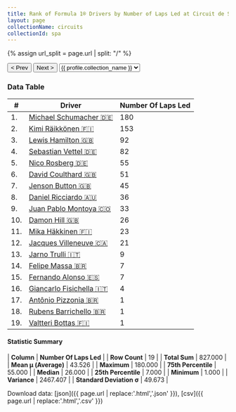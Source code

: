 ```yaml
---
title: Rank of Formula 1® Drivers by Number of Laps Led at Circuit de Spa-Francorchamps
layout: page
collectionName: circuits
collectionId: spa
---
```


{% assign url_split = page.url | split: "/" %}
<div id="collection-navigation">
<button onclick="selector.options[selector.selectedIndex-1].value && (window.location = selector.options[selector.selectedIndex-1].value);">&lt; Prev</button>
<button onclick="selector.options[selector.selectedIndex+1].value && (window.location = selector.options[selector.selectedIndex+1].value);">Next &gt;</button>
<select id="selector" onchange="this.options[this.selectedIndex].value && (window.location = this.options[this.selectedIndex].value);">
  {% for collectionId in site.data[page.collectionName].refs %}
    {% if collectionId == page.collectionId %}
      {% assign selected = "selected" %}
    {% else %}
      {% assign selected = "" %}
    {% endif %}
    {% assign profile = site.data[page.collectionName][collectionId].profile %}
    <option value="/f1/{{ page.collectionName }}/{{ collectionId }}/{{ url_split[4] }}" {{ selected }}>{{ profile.collection_name }}</option>
  {% endfor %}
</select>
</div>

<canvas id="chart" width="400" height="180"></canvas>
<script>
var data = {
  "labels" : [
    "Michael Schumacher",
    "Kimi Räikkönen",
    "Lewis Hamilton",
    "Sebastian Vettel",
    "Nico Rosberg",
    "David Coulthard",
    "Jenson Button",
    "Daniel Ricciardo",
    "Juan Pablo Montoya",
    "Damon Hill",
    "Mika Häkkinen",
    "Jacques Villeneuve",
    "Jarno Trulli",
    "Felipe Massa",
    "Fernando Alonso",
    "Giancarlo Fisichella",
    "Antônio Pizzonia",
    "Rubens Barrichello",
    "Valtteri Bottas"
  ],
  "datasets" : [
    {
      "label" : "Number Of Laps Led",
      "data" : [
        180,
        153,
        92,
        82,
        55,
        51,
        45,
        36,
        33,
        26,
        23,
        21,
        9,
        7,
        7,
        4,
        1,
        1,
        1
      ],
      "borderColor" : [
        "#1D181E",
        "#1D181E",
        "#1D181E",
        "#1D181E",
        "#1D181E",
        "#1D181E",
        "#1D181E",
        "#1D181E",
        "#1D181E",
        "#1D181E",
        "#1D181E",
        "#1D181E",
        "#1D181E",
        "#1D181E",
        "#1D181E",
        "#1D181E",
        "#1D181E",
        "#1D181E",
        "#1D181E"
      ],
      "borderWidth" : 1,
      "backgroundColor" : [
        "#9C8E8D",
        "#9C8E8D",
        "#9C8E8D",
        "#9C8E8D",
        "#9C8E8D",
        "#9C8E8D",
        "#9C8E8D",
        "#9C8E8D",
        "#9C8E8D",
        "#9C8E8D",
        "#9C8E8D",
        "#9C8E8D",
        "#9C8E8D",
        "#9C8E8D",
        "#9C8E8D",
        "#9C8E8D",
        "#9C8E8D",
        "#9C8E8D",
        "#9C8E8D"
      ]
    }
  ]
};
var options = {
  legend: {
    display: false
  },
  scales: {
    xAxes: [{
      ticks: {
        beginAtZero: true,
        maxRotation: 180,
        display: window.innerWidth > 800
      }
    }],
    yAxes: [{
      ticks: {
        beginAtZero: true
      }
    }]
  },
  onResize: function(chart, size) {
    chart.options.scales.xAxes[0].ticks.display = size.width > 800;
  }
};
var chart = new Chart("chart", {
    data: data,
    type: 'bar',
    options: options
});
</script>



### Data Table

| # | Driver | Number Of Laps Led |
|--|--|--|
| 1. | [Michael Schumacher 🇩🇪](/f1/drivers/michael_schumacher) | 180 |
| 2. | [Kimi Räikkönen 🇫🇮](/f1/drivers/raikkonen) | 153 |
| 3. | [Lewis Hamilton 🇬🇧](/f1/drivers/hamilton) | 92 |
| 4. | [Sebastian Vettel 🇩🇪](/f1/drivers/vettel) | 82 |
| 5. | [Nico Rosberg 🇩🇪](/f1/drivers/rosberg) | 55 |
| 6. | [David Coulthard 🇬🇧](/f1/drivers/coulthard) | 51 |
| 7. | [Jenson Button 🇬🇧](/f1/drivers/button) | 45 |
| 8. | [Daniel Ricciardo 🇦🇺](/f1/drivers/ricciardo) | 36 |
| 9. | [Juan Pablo Montoya 🇨🇴](/f1/drivers/montoya) | 33 |
| 10. | [Damon Hill 🇬🇧](/f1/drivers/damon_hill) | 26 |
| 11. | [Mika Häkkinen 🇫🇮](/f1/drivers/hakkinen) | 23 |
| 12. | [Jacques Villeneuve 🇨🇦](/f1/drivers/villeneuve) | 21 |
| 13. | [Jarno Trulli 🇮🇹](/f1/drivers/trulli) | 9 |
| 14. | [Felipe Massa 🇧🇷](/f1/drivers/massa) | 7 |
| 15. | [Fernando Alonso 🇪🇸](/f1/drivers/alonso) | 7 |
| 16. | [Giancarlo Fisichella 🇮🇹](/f1/drivers/fisichella) | 4 |
| 17. | [Antônio Pizzonia 🇧🇷](/f1/drivers/pizzonia) | 1 |
| 18. | [Rubens Barrichello 🇧🇷](/f1/drivers/barrichello) | 1 |
| 19. | [Valtteri Bottas 🇫🇮](/f1/drivers/bottas) | 1 |

#### Statistic Summary

| **Column** | **Number Of Laps Led** |
| **Row Count** | 19 |
| **Total Sum** | 827.000 |
| **Mean μ (Average)** | 43.526 |
| **Maximum** | 180.000 |
| **75th Percentile** | 55.000 |
| **Median** | 26.000 |
| **25th Percentile** | 7.000 |
| **Minimum** | 1.000 |
| **Variance** | 2467.407 |
| **Standard Deviation σ** | 49.673 |

Download data: [json]({{ page.url | replace:'.html','.json' }}), [csv]({{ page.url | replace:'.html','.csv' }})
